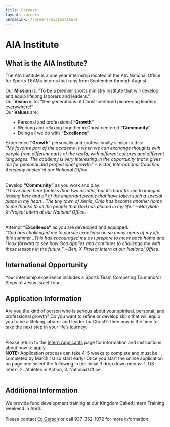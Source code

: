 ```yaml
---
title: Careers
layout: careers
permalink: /careers/aiainstitute
---
```

<h1>AIA Institute</h1><h2>What is the AIA Institute?</h2><p>The AIA Institute is a one year internship located at the AIA National Office for Sports TEAMs interns that runs from September through August.</p><p>Our <strong>Mission</strong> is: &ldquo;To be a premier sports ministry institute that will develop and equip lifelong laborers and leaders.&rdquo;<br />Our <strong>Vision</strong> is to: &ldquo;See generations of Christ-centered pioneering leaders everywhere!&rdquo;<br />Our <strong>Values</strong> are:</p><p>&nbsp;&nbsp;&nbsp;&nbsp;&nbsp; &bull;&nbsp; Personal and professional <strong>&ldquo;Growth&rdquo;</strong><br />&nbsp;&nbsp;&nbsp;&nbsp;&nbsp; &bull;&nbsp; Working and relaxing together in Christ centered <strong>&ldquo;Community&rdquo;</strong><br />&nbsp;&nbsp;&nbsp;&nbsp;&nbsp; &bull;&nbsp; Doing all we do with <strong>&ldquo;Excellence&rdquo;</strong></p><p></p><p>Experience <strong>&ldquo;Growth&rdquo;</strong> personally and professionally similar to this:<em><br />&ldquo;My favorite part of the academy is when we can exchange thoughts with people from different parts of the world, with different cultures and different languages. The academy is very interesting in the opportunity that it gives me for personal and professional growth." &ndash; Victor, International Coaches Academy hosted at our National Office.</em></p><p><em><br /></em>Develop <strong>&ldquo;Community&rdquo;</strong> as you work and play:<em><br />&ldquo;I have been here for less than two months, but it&rsquo;s hard for me to imagine leaving here and all of the important people that have taken such a special place in my heart&hellip;The tiny town of Xenia, Ohio has become another home to me thanks to all the people that God has placed in my life.&rdquo; &ndash; Marykate, X-Project Intern at our National Office.</em></p><p><br />Attempt <strong>&ldquo;Excellence&rdquo;</strong> as you are developed and equipped:<em><br />&ldquo;God has challenged me to pursue excellence in so many areas of my life this summer&hellip;This has encouraged me as I prepare to move back home and I look forward to see how God applies and continues to challenge me with these lessons in the future.&rdquo; &ndash; Ben, X-Project Intern at our National Office.</em></p><h2>International Opportunity</h2><p>Your internship experience includes a Sports Team Competing Tour and/or Steps of Jesus Israel Tour.</p><h2>Application Information</h2><p>Are you the kind of person who is serious about your spiritual, personal, and professional growth? Do you want to refine or develop skills that will equip you to be a lifelong laborer and leader for Christ? Then now is the time to take the next step in your life&rsquo;s journey.</p><p><br />Please return to the <a href="/careers/intern">Intern Applicants</a> page for information and instructions about how to apply.<br /><strong>NOTE:</strong> Application process can take 4-5 weeks to complete and must be completed by March 1st so start early! Once you start the online application on page one select the following in the initial 3 drop down menus: 1. US Intern, 2. Athletes in Action, 3. National Office. <br />&nbsp;</p><h2>Additional Information</h2><p>We provide fund development training at our Kingdom Called Intern Training weekend in April.<br /><br />Please contact <a href="mailto:ed.gersch@athletesinaction.org">Ed Gersch</a> or call 937-352-1072 for more information.</p>